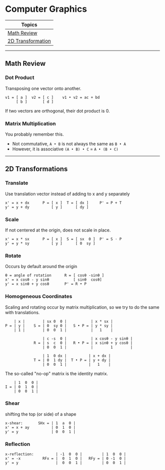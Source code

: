 # Computer Graphics

| Topics |
| --- |
| [Math Review](#math-review) |
| [2D Transformation](#2d-transformations) |

---
## Math Review

### Dot Product
Transposing one vector onto another.
```
v1 = [ a ]  v2 = [ c ]    v1 • v2 = ac + bd
     [ b ]       [ d ]
```
If two vectors are orthogonal, their dot product is 0.

### Matrix Multiplication
You probably remember this.
- Not commutative, `A • B` is not always the same as `B • A`
- However, it is associative `(A • B) • C` = `A • (B • C)`

---
## 2D Transformations

### Translate
Use translation vector instead of adding to x and y separately

```
x' = x + dx      P = [ x ]  T = [ dx ]     P' = P + T
y' = y + dy          [ y ]      [ dy ]
```

### Scale
If not centered at the origin, does not scale in place.
```
x' = x * sx      P = [ x ]  S = [ sx  0 ]  P' = S ⋅ P
y' = y * sy          [ y ]      [ 0  sy ]
```

### Rotate
Occurs by default around the origin
```
θ = angle of rotation      R = [ cosθ -sinθ ]
x' = x cosθ - y sinθ           [ sinθ  cosθ]
y' = x sinθ + y cosθ       P' = R • P
```

### Homogeneous Coordinates
Scaling and rotating occur by matrix multiplication, so we try to do the same with translations.

```
    | x |        | sx 0  0 |           | x * sx |
P = | y |    S = | 0  sy 0 |   S • P = | y * sy |
    | 1 |        | 0  0  1 |           |   1    |

                 | c -s  0 |           | x cosθ - y sinθ | 
             R = | s  c  0 |   R • P = | x sinθ + y cosθ |
                 | 0  0  1 |           |        1        |

                 | 1  0 dx |          | x + dx |
             T = | 0  1 dy |  T • P = | y + dy |
                 | 0  0  1 |          |   1    |
```

The so-called "no-op" matrix is the identity matrix.
```
    | 1  0  0 |
I = | 0  1  0 |
    | 0  0  1 |
```

### Shear
shifting the top (or side) of a shape
```
x-shear:       SHx = | 1  a  0 |
x' = x + ay          | 0  1  0 |
y' = y               | 0  0  1 |
```

### Reflection
```
x-reflection:          | -1  0  0 |         | 1  0  0 |
x' = -x          RFx = |  0  1  0 |   RFy = | 0 -1  0 |
y' = y                 |  0  0  1 |         | 0  0  1 |
```
